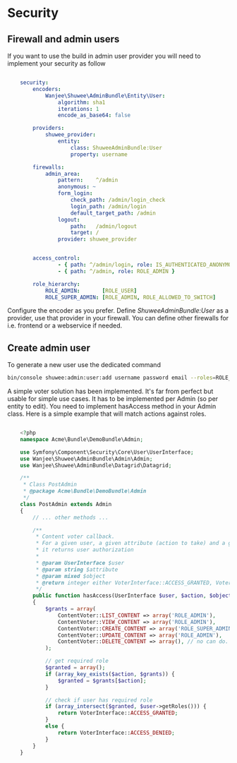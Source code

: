 # Security

## Firewall and admin users

If you want to use the build in admin user provider you will need to implement your security as follow

``` yaml

    security:
        encoders:
            Wanjee\Shuwee\AdminBundle\Entity\User:
                algorithm: sha1
                iterations: 1
                encode_as_base64: false

        providers:
            shuwee_provider:
                entity:
                    class: ShuweeAdminBundle:User
                    property: username

        firewalls:
            admin_area:
                pattern:    ^/admin
                anonymous: ~
                form_login:
                    check_path: /admin/login_check
                    login_path: /admin/login
                    default_target_path: /admin
                logout:
                    path:   /admin/logout
                    target: /
                provider: shuwee_provider


        access_control:
                - { path: ^/admin/login, role: IS_AUTHENTICATED_ANONYMOUSLY }
                - { path: ^/admin, role: ROLE_ADMIN }

        role_hierarchy:
            ROLE_ADMIN:       [ROLE_USER]
            ROLE_SUPER_ADMIN: [ROLE_ADMIN, ROLE_ALLOWED_TO_SWITCH]
``` 

Configure the encoder as you prefer.  Define *ShuweeAdminBundle:User* as a provider, use that provider in your firewall.
You can define other firewalls for i.e. frontend or a webservice if needed.

## Create admin user

To generate a new user use the dedicated command

``` bash
bin/console shuwee:admin:user:add username password email --roles=ROLE_ADMIN
```


A simple voter solution has been implemented.  It's far from perfect but usable for simple use cases.
It has to be implemented per Admin (so per entity to edit).
You need to implement hasAccess method in your Admin class.  Here is a simple example that will match actions against roles.

``` php

    <?php
    namespace Acme\Bundle\DemoBundle\Admin;

    use Symfony\Component\Security\Core\User\UserInterface;
    use Wanjee\Shuwee\AdminBundle\Admin\Admin;
    use Wanjee\Shuwee\AdminBundle\Datagrid\Datagrid;

    /**
     * Class PostAdmin
     * @package Acme\Bundle\DemoBundle\Admin
     */
    class PostAdmin extends Admin
    {
        // ... other methods ...

        /**
         * Content voter callback.
         * For a given user, a given attribute (action to take) and a given object
         * it returns user authorization
         *
         * @param UserInterface $user
         * @param string $attribute
         * @param mixed $object
         * @return integer either VoterInterface::ACCESS_GRANTED, VoterInterface::ACCESS_ABSTAIN, or VoterInterface::ACCESS_DENIED
         */
        public function hasAccess(UserInterface $user, $action, $object = null)
        {
            $grants = array(
                ContentVoter::LIST_CONTENT => array('ROLE_ADMIN'),
                ContentVoter::VIEW_CONTENT => array('ROLE_ADMIN'),
                ContentVoter::CREATE_CONTENT => array('ROLE_SUPER_ADMIN'),
                ContentVoter::UPDATE_CONTENT => array('ROLE_ADMIN'),
                ContentVoter::DELETE_CONTENT => array(), // no can do.
            );

            // get required role
            $granted = array();
            if (array_key_exists($action, $grants)) {
                $granted = $grants[$action];
            }

            // check if user has required role
            if (array_intersect($granted, $user->getRoles())) {
                return VoterInterface::ACCESS_GRANTED;
            }
            else {
                return VoterInterface::ACCESS_DENIED;
            }
        }
    }
```     